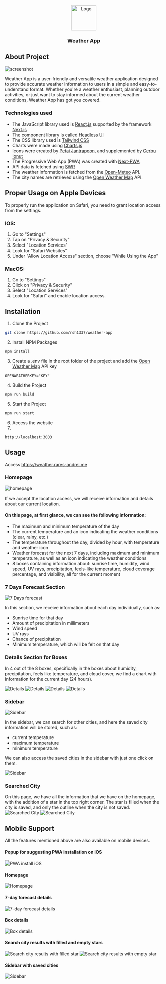 <div align="center">
  <a href="https://weather.rares-andrei.me">
    <img src="public/weather-icons/moon.svg" alt="Logo" width="80" height="80">
  </a>
        <h3 align="center">Weather App</h3>
</div>

## About Project

<img src="readme/img.png" alt="screenshot">

Weather App is a user-friendly and versatile weather application designed to provide accurate weather information to users in a simple and easy-to-understand format. Whether you're a weather enthusiast, planning outdoor activities, or just want to stay informed about the current weather conditions, Weather App has got you covered.

### Technologies used

-   The JavaScript library used is [React.js](https://reactjs.org/docs/getting-started.html) supported by the framework [Next.js](https://nextjs.org/docs)
-   The component library is called [Headless UI](https://headlessui.com)
-   The CSS library used is [Tailwind CSS](https://tailwindcss.com)
-   Charts were made using [Charts.js](https://www.chartjs.org)
-   Icons were created by [Petai Jantrapoon](https://iconscout.com/icon-pack/weather-forecast-outline-flat), and supplemented by [Cerbu Ionut](https://www.instagram.com/oshikv_/)
-   The Progressive Web App (PWA) was created with [Next-PWA](https://www.npmjs.com/package/next-pwa)
-   API data is fetched using [SWR](https://swr.vercel.app)
-   The weather information is fetched from the [Open-Meteo](https://open-meteo.com) API.
-   The city names are retrieved using the [Open Weather Map](https://openweathermap.org) API.

## Proper Usage on Apple Devices
To properly run the application on Safari, you need to grant location access from the settings.

### IOS:
1. Go to "Settings" 
2. Tap on "Privacy & Security"
3. Select "Location Services"
4. Look for "Safari Websites"
5. Under "Allow Location Access" section, choose "While Using the App"

### MacOS:
1. Go to "Settings"
2. Click on "Privacy & Security"
3. Select "Location Services"
4. Look for "Safari" and enable location access.

## Installation

1. Clone the Project

```sh
git clone https://github.com/rsh1337/weather-app
```

2. Install NPM Packages

```sh
npm install
```

3. Create a .env file in the root folder of the project and add the [Open Weather Map](https://openweathermap.org) API key

```
OPENWEATHERKEY="KEY"
```

4. Build the Project

```sh
npm run build
```

5. Start the Project

```sh
npm run start
```

6. Access the website
7. 
```
http://localhost:3003
```

## Usage

Access https://weather.rares-andrei.me

### Homepage

<img src="readme/img.png" alt="homepage"/>

If we accept the location access, we will receive information and details about our current location.

#### On this page, at first glance, we can see the following information:

- The maximum and minimum temperature of the day
- The current temperature and an icon indicating the weather conditions (clear, rainy, etc.)
- The temperature throughout the day, divided by hour, with temperature and weather icon
- Weather forecast for the next 7 days, including maximum and minimum temperature, as well as an icon indicating the weather conditions
- 8 boxes containing information about: sunrise time, humidity, wind speed, UV rays, precipitation, feels-like temperature, cloud coverage percentage, and visibility, all for the current moment

### 7 Days Forecast Section

<img src="readme/img_1.png" alt="7 Days forecast" />

In this section, we receive information about each day individually, such as:

- Sunrise time for that day
- Amount of precipitation in millimeters
- Wind speed
- UV rays
- Chance of precipitation
- Minimum temperature, which will be felt on that day

### Details Section for Boxes

In 4 out of the 8 boxes, specifically in the boxes about humidity, precipitation, feels like temperature, and cloud cover, we find a chart with information for the current day (24 hours).

<img src="readme/img_2.png" alt="Details" />
<img src="readme/img_3.png" alt="Details" />
<img src="readme/img_4.png" alt="Details" />
<img src="readme/img_5.png" alt="Details" />


### Sidebar

<img src="readme/img_7.png" alt="Sidebar"/>

In the sidebar, we can search for other cities, and here the saved city information will be stored, such as:

- current temperature
- maximum temperature
- minimum temperature

We can also access the saved cities in the sidebar with just one click on them.

<img src="readme/img_6.png" alt="Sidebar"/>

### Searched City

On this page, we have all the information that we have on the homepage, with the addition of a star in the top right corner. The star is filled when the city is saved, and only the outline when the city is not saved.
<img src="readme/img_8.png" alt="Searched City"/>
<img src="readme/img_9.png" alt="Searched City"/>

## Mobile Support

All the features mentioned above are also available on mobile devices.

#### Popup for suggesting PWA installation on iOS

<img src="readme/img_10.png" alt="PWA install iOS"/>

#### Homepage

<img src="readme/img_11.png" alt="Homepage"/>

#### 7-day forecast details

<img src="readme/img_12.png" alt="7-day forecast details"/>

#### Box details

<img src="readme/img_13.png" alt="Box details"/>

#### Search city results with filled and empty stars

<img src="readme/img_14.png" alt="Search city results with filled star"/>

<img src="readme/img_15.png" alt="Search city results with empty star"/>

#### Sidebar with saved cities

<img src="readme/img_16.png" alt="Sidebar"/>